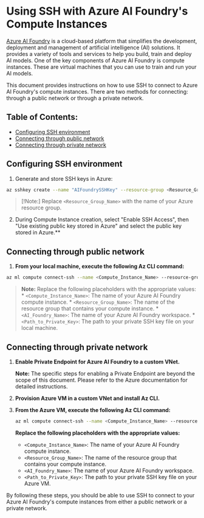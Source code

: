 # Using SSH with Azure AI Foundry's Compute Instances

[Azure AI Foundry](https://learn.microsoft.com/en-us/azure/ai-studio/) is a cloud-based platform that simplifies the development, deployment and management of artificial intelligence (AI) solutions. It provides a variety of tools and services to help you build, train and deploy AI models. One of the key components of Azure AI Foundry is compute instances. These are virtual machines that you can use to train and run your AI models.

This document provides instructions on how to use SSH to connect to Azure AI Foundry's compute instances. There are two methods for connecting: through a public network or through a private network.

## Table of Contents:
* [Configuring SSH environment](#configuring-ssh-environment)
* [Connecting through public network](#connecting-through-public-network)
* [Connecting through private network](#connecting-through-private-network)

## Configuring SSH environment
1. Generate and store SSH keys in Azure:
``` bash
az sshkey create --name "AIFoundrySSHKey" --resource-group <Resource_Group_Name>
```
> [!Note:]
> Replace `<Resource_Group_Name>` with the name of your Azure resource group.
2. During Compute Instance creation, select "Enable SSH Access", then "Use existing public key stored in Azure" and select the public key stored in Azure.**

## Connecting through public network
1.  **From your local machine, execute the following Az CLI command:**
``` bash
az ml compute connect-ssh --name <Compute_Instance_Name> --resource-group <Resource_Group_Name> --workspace-name <AI_Foundry_Name> --private-key-file-path <Path_to_Private_Key>
```
> **Note:** Replace the following placeholders with the appropriate values:
    *   `<Compute_Instance_Name>`: The name of your Azure AI Foundry compute instance.
    *   `<Resource_Group_Name>`: The name of the resource group that contains your compute instance.
    *   `<AI_Foundry_Name>`: The name of your Azure AI Foundry workspace.
    *   `<Path_to_Private_Key>`: The path to your private SSH key file on your local machine.

## Connecting through private network

1.  **Enable Private Endpoint for Azure AI Foundry to a custom VNet.**

    **Note:** The specific steps for enabling a Private Endpoint are beyond the scope of this document. Please refer to the Azure documentation for detailed instructions.

2.  **Provision Azure VM in a custom VNet and install Az CLI.**

3.  **From the Azure VM, execute the following Az CLI command:**

    ```bash
    az ml compute connect-ssh --name <Compute_Instance_Name> --resource-group <Resource_Group_Name> --workspace-name <AI_Foundry_Name> --private-key-file-path <Path_to_Private_Key>
    ```

    **Replace the following placeholders with the appropriate values:**

    *   `<Compute_Instance_Name>`: The name of your Azure AI Foundry compute instance.
    *   `<Resource_Group_Name>`: The name of the resource group that contains your compute instance.
    *   `<AI_Foundry_Name>`: The name of your Azure AI Foundry workspace.
    *   `<Path_to_Private_Key>`: The path to your private SSH key file on your Azure VM.

By following these steps, you should be able to use SSH to connect to your Azure AI Foundry's compute instances from either a public network or a private network.
